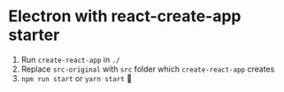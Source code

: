 # Electron with react-create-app starter

1. Run `create-react-app` in `./`
2. Replace `src-original` with `src` folder which `create-react-app` creates
3. `npm run start` or `yarn start` :tada: